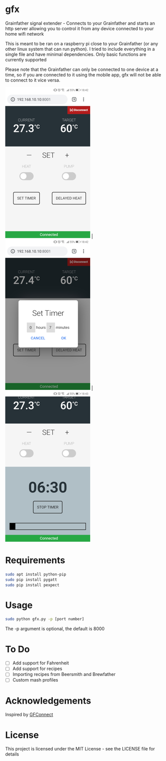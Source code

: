 # gfx
Grainfather signal extender - Connects to your Grainfather and starts an http server allowing you to control it from any device connected to your home wifi network

This is meant to be ran on a raspberry pi close to your Grainfather (or any other linux system that can run python). I tried to include everything in a single file and have minimal dependencies. Only basic functions are currently supported

Please note that the Grainfather can only be connected to one device at a time, so if you are connected to it using the mobile app, gfx will not be able to connect to it vice versa.

<img src="/screens/screen2.jpg" height="480" width="270"> |
<img src="/screens/screen3.jpg" height="480" width="270"> | <img src="/screens/screen4.jpg" height="480" width="270">

# Requirements

```bash
sudo apt install python-pip
sudo pip install pygatt
sudo pip install pexpect
```

# Usage

```bash
sudo python gfx.py -p [port number]
```

The -p argument is optional, the default is 8000

# To Do

- [ ] Add support for Fahrenheit
- [ ] Add support for recipes
- [ ] Importing recipes from Beersmith and Brewfather
- [ ] Custom mash profiles

# Acknowledgements

Inspired by [GFConnect](https://github.com/BladeRunner68/GFConnect)
 
# License
This project is licensed under the MIT License - see the LICENSE file for details
